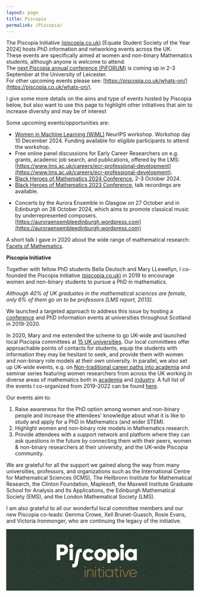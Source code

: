 ```yaml
---
layout: page
title: Piscopia
permalink: /Piscopia/ 
---
```


The Piscopia Initiative [(piscopia.co.uk)](https://piscopia.co.uk) [Equate Student Society of the Year 2024] hosts PhD information and networking events across the UK. <br>
These events are specifically aimed at women and non-binary Mathematics students, although anyone is welcome to attend. <br>
The [next Piscopia annual conference (PiFORUM)](https://piscopia.co.uk/welcome-to-piforum24/) is coming up in 2-3 September at the University of Leicester. <br>
For other upcoming events please see: [https://piscopia.co.uk/whats-on/](https://piscopia.co.uk/whats-on/). <br>

I give some more details on the aims and type of events hosted by Piscopia below, but also want to use this page to highlight other initiatives that aim to increase diversity and may be of interest

Some upcoming events/opportunities are:
- [Women in Machine Learning (WiML)](https://sites.google.com/wimlworkshop.org/wiml-2024/call-for-participation?authuser=0) NeurIPS workshop. Workshop day 10 December 2024. Funding available for eligible participants to attend the workshop.
- Free online panel discussions for Early Career Researchers on e.g. grants, academic job search, and publications, offered by the LMS: [https://www.lms.ac.uk/careers/ecr-professional-development](https://www.lms.ac.uk/careers/ecr-professional-development).
- [Black Heroes of Mathematics 2024 Conference](https://www.lms.ac.uk/events/black-heroes-of-mathematics-conference-2024), 2-3 October 2024.
-  [Black Heroes of Mathematics 2023 Conference](https://www.icms.org.uk/events/2023/black-heroes-mathematics-conference-2023), talk recordings are available.
<!-- An online panel discussion on the academic job search hosted by EWM, 19 October 2023, 3pm CEST. [More info](https://www.europeanwomeninmaths.org/activity/ewm-forum-academic-job-search-panel/). -->
<!-- [New in ML](https://newinml.github.io) NeurIPS 2023 workshop. <!--Abstract deadline 5 October 2023. Workshop day 11 December 2023.-->
- Concerts by the Aurora Ensemble in Glasgow on 27 October and in Edinburgh on 28 October 2024, which aims to promote classical music by underrepresented composers. [https://auroraensembleedinburgh.wordpress.com](https://auroraensembleedinburgh.wordpress.com)

A short talk I gave in 2020 about the wide range of mathematical research: [Facets of Mathematics]({{TiffanyVlaar.github.io}}/docs/FacetsOfMathematics.pdf).

**Piscopia Initiative**

Together with fellow PhD students Bella Deutsch and Mary LLewellyn, I co-founded the Piscopia Initiative [(piscopia.co.uk)](https://piscopia.co.uk) in 2019 to encourage women and non-binary students to pursue a PhD in mathematics. 

*Although 40% of UK graduates in the mathematical sciences are female, only 6% of them go on to be professors [LMS report, 2013].* 

We launched a targeted approach to address this issue by hosting a [conference](https://piscopia.co.uk/welcome-to-piforum/) and PhD information events at universities throughout Scotland in 2019-2020. 

In 2020, Mary and me extended the scheme to go UK-wide and launched local Piscopia committees at [15 UK universities](https://piscopia.co.uk/the-piscopia-society/). Our local committees offer approachable points of contacts for students, equip the students with information they may be hesitant to seek, and provide them with women and non-binary role models at their own university. In parallel, we also set up UK-wide events, e.g. on [Non-traditional career paths into academia](https://www.eventbrite.com/e/non-traditional-career-paths-into-academia-tickets-244633193467) and seminar series featuring women researchers from across the UK working in diverse areas of mathematics both in [academia](https://piscopia.co.uk/piworks-seminar-series/) and [industry](https://piscopia.co.uk/pidoors). A full list of the events I co-organized from 2019-2022 can be found [here](https://piscopia.co.uk/past-events/).

Our events aim to:
<ol>
<li> Raise awareness for the PhD option among women and non-binary people and increase the attendees' knowledge about what it is like to study and apply for a PhD in Mathematics (and wider STEM).</li>
<li> Highlight women and non-binary role models in Mathematics research.</li>
<li> Provide attendees with a support network and platform where they can ask questions in the future by connecting them with their peers, women & non-binary researchers at their university, and the UK-wide Piscopia community.</li>
</ol>

We are grateful for all the support we gained along the way from many universities, professors, and organizations such as the International Centre for Mathematical Sciences (ICMS), The Heilbronn Institute for Mathematical Research, the Clinton Foundation, Maplesoft, the Maxwell Institute Graduate School for Analysis and Its Applications, the Edinburgh Mathematical Society (EMS), and the London Mathematical Society (LMS). <br>

I am also grateful to all our wonderful local committee members and our new Piscopia co-leads: Gemma Crowe, Xell Brunet-Guasch, Rosie Evans, and Victoria Ironmonger, who are continuing the legacy of the initiative.

<img src="/pics/Banner_Piscopia.png" width="900"/>

<!--There are many other excellent initiatives that aim to increase diversity. <br>
Some upcoming events are:
- [Black Heroes of Mathematics Conference](https://www.icms.org.uk/events/2023/black-heroes-mathematics-conference-2023), online, 3-4 October 2023.
- [New in ML](https://newinml.github.io) NeurIPS 2023 workshop. Abstract deadline 5 October 2023.
- An online panel discussion on the academic job search hosted by EWM, 19 October 2023, 3pm CEST. [More info](https://www.europeanwomeninmaths.org/activity/ewm-forum-academic-job-search-panel/). [Sign up link](https://forms.gle/ZEy6AosQM9YMhf786). 
- A concert by the newly founded Aurora Ensemble in Edinburgh on 22 October 2023, which aims to promote classical music by underrepresented composers. [https://auroraensembleedinburgh.wordpress.com](https://auroraensembleedinburgh.wordpress.com)
-->
<!--
In 2018-2019 I organized a Machine Learning Seminar for the Mathematics department at the University of Edinburgh. An overview of the talks is provided below. Please feel free to contact me if you want to get in touch with any of the speakers. 

23 October - Tim Hurst "Utilising continuum limits of the p-Laplacian in semi-supervised learning"

30 October - Professor Benedict Leimkuhler "Scary Computers"

6 November - Professor Kostas Zygalakis "Explicit stabilised methods and their use in optimization and sampling"

20 November - Dr Frederik Heber "Sampling in Neural Network Loss Manifolds"

27 November - Dr Sergio Jiménez Sanjuán, Senior Data Scientist at DNV-GL Energy /  Applied Physics Department, University of Zaragoza, will talk about "Data Science for the Wind Power Industry" 

4 December - Anton Martinsson "Quantifying Gerrymandering"

18 December - Dr Charlie Matthews "Computing tail probabilities in Bayesian inference for astrophysics"

15 January - Dr Zofia Trstanova "Coarse-graining with machine learning in molecular dynamics"



-->
